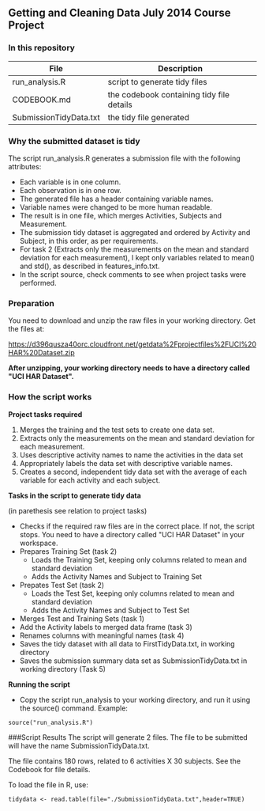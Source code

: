 ## Getting and Cleaning Data July 2014 Course Project

### In this repository

File | Description
------------- | ----------------------------------
run_analysis.R | script to generate tidy files
CODEBOOK.md | the codebook containing tidy file details
SubmissionTidyData.txt | the tidy file generated


### Why the submitted dataset is tidy
The script run_analysis.R generates a submission file with the following 
attributes:

- Each variable is in one column.
- Each observation is in one row.
- The generated file has a header containing variable names.
- Variable names were changed to be more human readable.
- The result is in one file, which merges Activities, Subjects and Measurement.
- The submission tidy dataset is aggregated and ordered by Activity and Subject, 
in this order, as per requirements.
- For task 2 (Extracts only the measurements on the mean and standard deviation 
for each measurement), I kept only variables related to mean() and std(), as
described in features_info.txt.
- In the script source, check comments to see when project tasks were performed.


### Preparation

You need to download and unzip the raw files in your working directory. Get the
files at:

https://d396qusza40orc.cloudfront.net/getdata%2Fprojectfiles%2FUCI%20HAR%20Dataset.zip 

**After unzipping, your working directory needs to have a directory called 
"UCI HAR Dataset".**


### How the script works

**Project tasks required**

1. Merges the training and the test sets to create one data set.
2. Extracts only the measurements on the mean and standard deviation for each measurement. 
3. Uses descriptive activity names to name the activities in the data set
4. Appropriately labels the data set with descriptive variable names. 
5. Creates a second, independent tidy data set with the average of each variable for each activity and each subject. 


**Tasks in the script to generate tidy data**

(in parethesis see relation to project tasks)

- Checks if the required raw files are in the correct place. If not, the script 
stops. You need to have a directory called "UCI HAR Dataset" in your workspace.
- Prepares Training Set (task 2)
    + Loads the Training Set, keeping only columns related to mean and standard deviation
    + Adds the Activity Names and Subject to Training Set
- Prepates Test Set (task 2)
    + Loads the Test Set, keeping only columns related to mean and standard deviation
    + Adds the Activity Names and Subject to Test Set
- Merges Test and Training Sets (task 1)
- Add the Activity labels to merged data frame (task 3)
- Renames columns with meaningful names (task 4)
- Saves the tidy dataset with all data to FirstTidyData.txt, in working directory
- Saves the submission summary data set as SubmissionTidyData.txt in 
working directory (Task 5)


**Running the script**

- Copy the script run_analysis to your working directory, and run it using the
source() command. Example:
```{r, eval=FALSE}
source("run_analysis.R")
```


###Script Results
The script will generate 2 files. The file to be submitted will have the name 
SubmissionTidyData.txt.

The file contains 180 rows, related to 6 activities X 30 subjects. See the 
Codebook for file details. 

To load the file in R, use:

```{r, eval=FALSE}
tidydata <- read.table(file="./SubmissionTidyData.txt",header=TRUE)
```